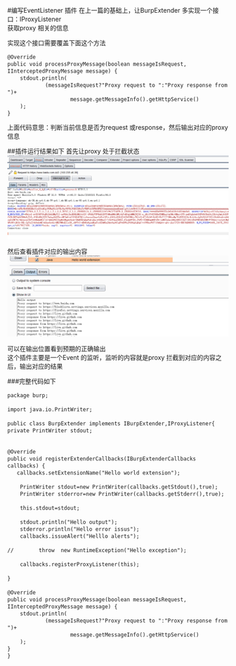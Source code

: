 #编写EventListener 插件
在上一篇的基础上，让BurpExtender 多实现一个接口：IProxyListener  
获取proxy 相关的信息

实现这个接口需要覆盖下面这个方法  
    
	@Override
    public void processProxyMessage(boolean messageIsRequest, IInterceptedProxyMessage message) {
        stdout.println(
                (messageIsRequest?"Proxy request to ":"Proxy response from ")+
                        message.getMessageInfo().getHttpService()
        );
    }


上面代码意思：判断当前信息是否为request 或response，然后输出对应的proxy 信息

##插件运行结果如下
首先让proxy 处于拦截状态
![](images/4EventListener01.png)

然后查看插件对应的输出内容
![](images/4EventListener02.png)


可以在输出位置看到预期的正确输出  
这个插件主要是一个Event 的监听，监听的内容就是proxy 拦截到对应的内容之后，输出对应的结果


###完整代码如下  

    package burp;

	import java.io.PrintWriter;

	public class BurpExtender implements IBurpExtender,IProxyListener{
    private PrintWriter stdout;


    @Override
    public void registerExtenderCallbacks(IBurpExtenderCallbacks callbacks) {
       callbacks.setExtensionName("Hello world extension");

        PrintWriter stdout=new PrintWriter(callbacks.getStdout(),true);
        PrintWriter stderror=new PrintWriter(callbacks.getStderr(),true);

        this.stdout=stdout;

        stdout.println("Hello output");
        stderror.println("Hello error issus");
        callbacks.issueAlert("Helllo alerts");

	//        throw  new RuntimeException("Hello exception");

        callbacks.registerProxyListener(this);

    }

    @Override
    public void processProxyMessage(boolean messageIsRequest, IInterceptedProxyMessage message) {
        stdout.println(
                (messageIsRequest?"Proxy request to ":"Proxy response from ")+
                        message.getMessageInfo().getHttpService()
        );
    }
	}


